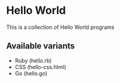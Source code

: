 # Hello World

This is a collection of Hello World programs

## Available variants

- Ruby (hello.rb)
- CSS (hello-css.html)
- Go (hello.go)